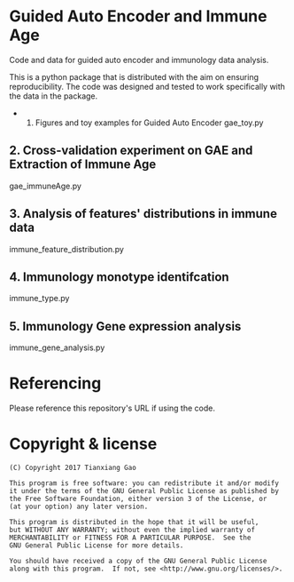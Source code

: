 # Guided Auto Encoder and Immune Age

Code and data for guided auto encoder and immunology data analysis.


This is a python package that is distributed with the aim on ensuring reproducibility.
The code was designed and tested to work specifically with the data in the package.

- 1. Figures and toy examples for Guided Auto Encoder
gae_toy.py

## 2. Cross-validation experiment on GAE and Extraction of Immune Age
gae_immuneAge.py

## 3. Analysis of features' distributions in immune data
immune_feature_distribution.py

## 4. Immunology monotype identifcation
immune_type.py

## 5. Immunology Gene expression analysis
immune_gene_analysis.py




# Referencing

Please reference this repository's URL if using the code.

# Copyright & license

    (C) Copyright 2017 Tianxiang Gao

    This program is free software: you can redistribute it and/or modify
    it under the terms of the GNU General Public License as published by
    the Free Software Foundation, either version 3 of the License, or
    (at your option) any later version.

    This program is distributed in the hope that it will be useful,
    but WITHOUT ANY WARRANTY; without even the implied warranty of
    MERCHANTABILITY or FITNESS FOR A PARTICULAR PURPOSE.  See the
    GNU General Public License for more details.

    You should have received a copy of the GNU General Public License
    along with this program.  If not, see <http://www.gnu.org/licenses/>.
